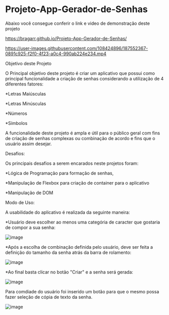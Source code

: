 # Projeto-App-Gerador-de-Senhas

Abaixo você consegue conferir o link e video de demonstração deste projeto

https://bragarr.github.io/Projeto-App-Gerador-de-Senhas/

https://user-images.githubusercontent.com/108424896/187552367-0891c925-f2f0-4f23-a0c4-990ab224e234.mp4

Objetivo deste Projeto

O Principal objetivo deste projeto é criar um aplicativo que possui como principal funcionalidade a criação de senhas considerando a utilização de 4 diferentes fatores:

*Letras Maiúsculas

*Letras Minúsculas

*Números

*Símbolos

A funcionalidade deste projeto é ampla e útil para o público geral com fins de criação de senhas complexas ou combinação de acordo e fins que o usuário assim desejar.

Desafios:

Os principais desafios a serem encarados neste projetos foram:

*Lógica de Programação para formação de senhas,

*Manipulação de Flexbox para criação de container para o aplicativo

*Manipulação de DOM

Modo de Uso:

A usabilidade do aplicativo é realizada da seguinte maneira:

*Usuário deve escolher ao menos uma categória de caracter que gostaria de compor a sua senha:

![image](https://user-images.githubusercontent.com/108424896/187554748-85a7dabd-d916-4663-85ef-843c3042404a.png)

*Após a escolha de combinação definida pelo usuário, deve ser feita a definição do tamanho da senha atrás da barra de rolamento:

![image](https://user-images.githubusercontent.com/108424896/187553535-cf6b8521-d706-4f78-a15a-1e8057374bc8.png)

*Ao final basta clicar no botão "Criar" e a senha será gerada:

![image](https://user-images.githubusercontent.com/108424896/187553782-02907e78-cc94-4655-9d34-63d70d751e95.png)

Para comdiade do usuário foi inserido um botão para que o mesmo possa fazer seleção de cópia de texto da senha.

![image](https://user-images.githubusercontent.com/108424896/187553943-44a9e6bb-1c63-4006-b707-98726aa75b24.png)

